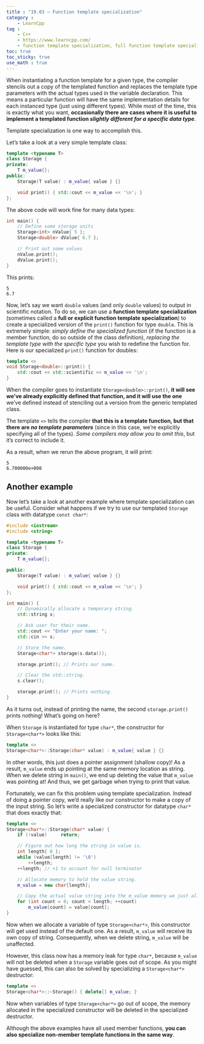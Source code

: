 ```yaml
---
title : "19.03 — Function template specialization"
category :
    - LearnCpp
tag : 
    - C++
    - https://www.learncpp.com/
    - function template specialization, full function template specialization, explicit function template specialization
toc: true  
toc_sticky: true 
use_math : true
---
```



When instantiating a function template for a given type, the compiler stencils out a copy of the templated function and replaces the template type parameters with the actual types used in the variable declaration. This means a particular function will have the same implementation details for each instanced type (just using different types). While most of the time, this is exactly what you want, **occasionally there are cases where it is useful to implement a templated function *slightly different for a specific data type***.

Template specialization is one way to accomplish this.

Let’s take a look at a very simple template class:

```c++
template <typename T>
class Storage {
private:
    T m_value{};
public:
    Storage(T value) : m_value{ value } {}

    void print() { std::cout << m_value << '\n'; }
};
```

The above code will work fine for many data types:

```c++
int main() {
    // Define some storage units
    Storage<int> nValue{ 5 };
    Storage<double> dValue{ 6.7 };

    // Print out some values
    nValue.print();
    dValue.print();
}
```

This prints:

```
5
6.7
```

Now, let’s say we want `double` values (and only `double` values) to output in scientific notation. To do so, we can use a **function template specialization** (sometimes called a **full or explicit function template specialization**) to create a specialized version of the `print()` function for type `double`. This is extremely simple: *simply define the specialized function* (if the function is a member function, do so outside of the class definition), *replacing the template type with the specific type* you wish to redefine the function for. Here is our specialized `print()` function for doubles:

```c++
template <>
void Storage<double>::print() {
    std::cout << std::scientific << m_value << '\n';
}
```

When the compiler goes to instantiate `Storage<double>::print()`, **it will see we’ve already explicitly defined that function, and it will use the one** we’ve defined instead of stenciling out a version from the generic templated class.

The template `<>` tells the compiler **that this is a template function, but that there are *no template parameters*** (since in this case, we’re explicitly specifying all of the types). *Some compilers may allow you to omit this*, but it’s correct to include it.

As a result, when we rerun the above program, it will print:

```
5
6.700000e+000
```


## Another example

Now let’s take a look at another example where template specialization can be useful. Consider what happens if we try to use our templated `Storage` class with datatype `const char*`:

```c++
#include <iostream>
#include <string>

template <typename T>
class Storage {
private:
    T m_value{};

public:
    Storage(T value) : m_value{ value } {}

    void print() { std::cout << m_value << '\n'; }
};

int main() {
    // Dynamically allocate a temporary string.
    std::string s;

    // Ask user for their name.
    std::cout << "Enter your name: ";
    std::cin >> s;

    // Store the name.
    Storage<char*> storage(s.data());

    storage.print(); // Prints our name.

    // Clear the std::string.
    s.clear(); 

    storage.print(); // Prints nothing.
}
```

As it turns out, instead of printing the name, the second `storage.print()` prints nothing! What’s going on here?

When `Storage` is instantiated for type `char*`, the constructor for `Storage<char*>` looks like this:

```c++
template <>
Storage<char*>::Storage(char* value) : m_value{ value } {}
```

In other words, this just does a pointer assignment (shallow copy)! As a result, `m_value` ends up pointing at the same memory location as string. When we delete string in `main()`, we end up deleting the value that `m_value` was pointing at! And thus, we get garbage when trying to print that value.

Fortunately, we can fix this problem using template specialization. Instead of doing a pointer copy, we’d really like our constructor to make a copy of the input string. So let’s write a specialized constructor for datatype `char*` that does exactly that:

```c++
template <>
Storage<char*>::Storage(char* value) {
    if (!value)     return;

    // Figure out how long the string in value is.
    int length{ 0 };
    while (value[length] != '\0')
        ++length;
    ++length; // +1 to account for null terminator

    // Allocate memory to hold the value string.
    m_value = new char[length];

    // Copy the actual value string into the m_value memory we just allocated.
    for (int count = 0; count < length; ++count)
        m_value[count] = value[count];
}
```

Now when we allocate a variable of type `Storage<char*>`, this constructor will get used instead of the default one. As a result, `m_value` will receive its own copy of string. Consequently, when we delete string, `m_value` will be unaffected.

However, this class now has a memory leak for type `char*`, because `m_value` will not be deleted when a `Storage` variable goes out of scope. As you might have guessed, this can also be solved by specializing a `Storage<char*>` destructor:

```c++
template <>
Storage<char*>::~Storage() { delete[] m_value; }
```

Now when variables of type `Storage<char*>` go out of scope, the memory allocated in the specialized constructor will be deleted in the specialized destructor.

Although the above examples have all used member functions, **you can also specialize non-member template functions in the same way**.